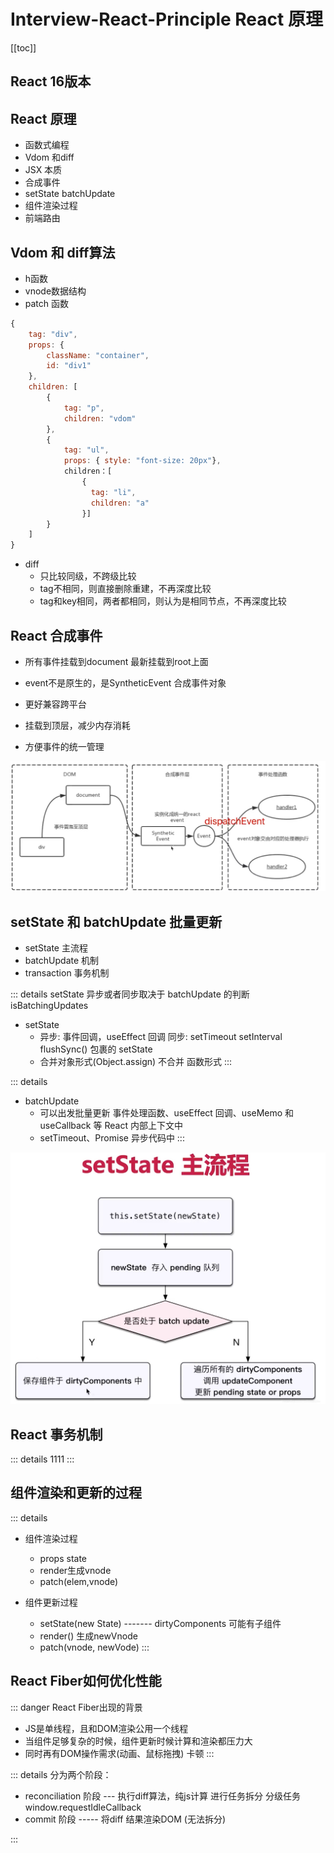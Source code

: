 # Interview-React-Principle React 原理

[[toc]]



## React 16版本



## React 原理

- 函数式编程
- Vdom 和diff
- JSX 本质
- 合成事件
- setState batchUpdate
- 组件渲染过程
- 前端路由


## Vdom 和 diff算法

- h函数
- vnode数据结构
- patch 函数

```js
{
    tag: "div",
    props: {
        className: "container",
        id: "div1"
    },
    children: [
        {
            tag: "p",
            children: "vdom"
        },
        {
            tag: "ul",
            props: { style: "font-size: 20px"},
            children：[
                {
                  tag: "li",
                  children: "a"  
                }] 
        }
    ]
}

```

- diff
  - 只比较同级，不跨级比较
  - tag不相同，则直接删除重建，不再深度比较
  - tag和key相同，两者都相同，则认为是相同节点，不再深度比较


## React 合成事件

- 所有事件挂载到document  最新挂载到root上面
- event不是原生的，是SyntheticEvent 合成事件对象

- 更好兼容跨平台
- 挂载到顶层，减少内存消耗
- 方便事件的统一管理

![React 合成事件](../public/Snipaste_2025-04-04_17-02-46.jpg)

## setState 和 batchUpdate 批量更新

- setState 主流程
- batchUpdate 机制
- transaction 事务机制

::: details
setState 异步或者同步取决于 batchUpdate 的判断 isBatchingUpdates 

- setState
  -  异步: 事件回调，useEffect 回调       同步: setTimeout setInterval flushSync() 包裹的 setState
  -  合并对象形式(Object.assign)    不合并 函数形式
:::


::: details
- batchUpdate
  -  可以出发批量更新 事件处理函数、useEffect 回调、useMemo 和 useCallback 等 React 内部上下文中
  -   setTimeout、Promise 异步代码中
:::

![React 合成事件](../public/Snipaste_2025-04-04_17-15-46.jpg)



## React 事务机制

::: details
1111
:::



## 组件渲染和更新的过程

::: details
- 组件渲染过程
  - props state
  - render生成vnode
  - patch(elem,vnode)

- 组件更新过程
  - setState(new State) ------- dirtyComponents 可能有子组件
  - render() 生成newVnode
  - patch(vnode, newVode)
:::


## React Fiber如何优化性能

::: danger
React Fiber出现的背景
- JS是单线程，且和DOM渲染公用一个线程
- 当组件足够复杂的时候，组件更新时候计算和渲染都压力大
- 同时再有DOM操作需求(动画、鼠标拖拽) 卡顿
:::


::: details
分为两个阶段：
- reconciliation 阶段 --- 执行diff算法，纯js计算 进行任务拆分 分级任务 window.requestIdleCallback 
- commit 阶段  ----- 将diff 结果渲染DOM  (无法拆分)

:::
